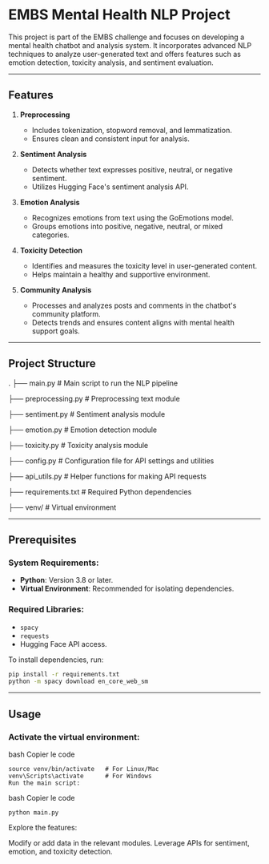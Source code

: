 # EMBS Mental Health NLP Project

This project is part of the EMBS challenge and focuses on developing a mental health chatbot and analysis system. It incorporates advanced NLP techniques to analyze user-generated text and offers features such as emotion detection, toxicity analysis, and sentiment evaluation.

---

## Features
1. **Preprocessing**  
   - Includes tokenization, stopword removal, and lemmatization.  
   - Ensures clean and consistent input for analysis.

2. **Sentiment Analysis**  
   - Detects whether text expresses positive, neutral, or negative sentiment.  
   - Utilizes Hugging Face's sentiment analysis API.

3. **Emotion Analysis**  
   - Recognizes emotions from text using the GoEmotions model.  
   - Groups emotions into positive, negative, neutral, or mixed categories.

4. **Toxicity Detection**  
   - Identifies and measures the toxicity level in user-generated content.  
   - Helps maintain a healthy and supportive environment.

5. **Community Analysis**  
   - Processes and analyzes posts and comments in the chatbot's community platform.  
   - Detects trends and ensures content aligns with mental health support goals.

---

## Project Structure
.
├── main.py              # Main script to run the NLP pipeline

├── preprocessing.py     # Preprocessing text module

├── sentiment.py         # Sentiment analysis module

├── emotion.py           # Emotion detection module

├── toxicity.py          # Toxicity analysis module

├── config.py            # Configuration file for API settings and utilities

├── api_utils.py         # Helper functions for making API requests

├── requirements.txt     # Required Python dependencies

├── venv/                # Virtual environment

---

## Prerequisites

### System Requirements:
- **Python**: Version 3.8 or later.  
- **Virtual Environment**: Recommended for isolating dependencies.

### Required Libraries:
- `spacy`
- `requests`
- Hugging Face API access.

To install dependencies, run:
```bash
pip install -r requirements.txt
python -m spacy download en_core_web_sm
```
---
## Usage

### Activate the virtual environment:
bash
Copier le code
```
source venv/bin/activate   # For Linux/Mac
venv\Scripts\activate      # For Windows
Run the main script:
```
bash
Copier le code
```
python main.py
```
Explore the features:

Modify or add data in the relevant modules.
Leverage APIs for sentiment, emotion, and toxicity detection.
